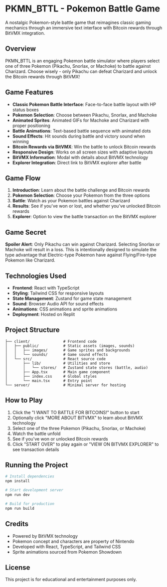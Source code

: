 # PKMN_BTTL - Pokemon Battle Game

A nostalgic Pokemon-style battle game that reimagines classic gaming mechanics through an immersive text interface with Bitcoin rewards through BitVMX integration.

## Overview

PKMN_BTTL is an engaging Pokemon battle simulator where players select one of three Pokemon (Pikachu, Snorlax, or Machoke) to battle against Charizard. Choose wisely - only Pikachu can defeat Charizard and unlock the Bitcoin rewards through BitVMX!

## Game Features

- **Classic Pokemon Battle Interface**: Face-to-face battle layout with HP status boxes
- **Pokemon Selection**: Choose between Pikachu, Snorlax, and Machoke
- **Animated Sprites**: Animated GIFs for Machoke and Charizard with proper positioning
- **Battle Animations**: Text-based battle sequence with animated dots
- **Sound Effects**: Hit sounds during battle and victory sound when winning
- **Bitcoin Rewards via BitVMX**: Win the battle to unlock Bitcoin rewards
- **Responsive Design**: Works on all screen sizes with adaptive layouts
- **BitVMX Information**: Modal with details about BitVMX technology
- **Explorer Integration**: Direct link to BitVMX explorer after battle

## Game Flow

1. **Introduction**: Learn about the battle challenge and Bitcoin rewards
2. **Pokemon Selection**: Choose your Pokemon from the three options
3. **Battle**: Watch as your Pokemon battles against Charizard
4. **Results**: See if you've won or lost, and whether you've unlocked Bitcoin rewards
5. **Explorer**: Option to view the battle transaction on the BitVMX explorer

## Game Secret

**Spoiler Alert**: Only Pikachu can win against Charizard. Selecting Snorlax or Machoke will result in a loss. This is intentionally designed to simulate the type advantage that Electric-type Pokemon have against Flying/Fire-type Pokemon like Charizard.

## Technologies Used

- **Frontend**: React with TypeScript
- **Styling**: Tailwind CSS for responsive layouts
- **State Management**: Zustand for game state management
- **Sound**: Browser Audio API for sound effects
- **Animations**: CSS animations and sprite animations
- **Deployment**: Hosted on Replit

## Project Structure

```
├── client/               # Frontend code
│   ├── public/           # Static assets (images, sounds)
│   │   ├── images/       # Game sprites and backgrounds
│   │   └── sounds/       # Game sound effects
│   └── src/              # React source code
│       ├── lib/          # Utilities and store
│       │   └── stores/   # Zustand state stores (battle, audio)
│       ├── App.tsx       # Main game component
│       ├── index.css     # Global styles
│       └── main.tsx      # Entry point
└── server/               # Minimal server for hosting
```

## How to Play

1. Click the "I WANT TO BATTLE FOR BITCOINS!" button to start
2. Optionally click "MORE ABOUT BITVMX" to learn about BitVMX technology
3. Select one of the three Pokemon (Pikachu, Snorlax, or Machoke)
4. Watch the battle unfold
5. See if you've won or unlocked Bitcoin rewards
6. Click "START OVER" to play again or "VIEW ON BITVMX EXPLORER" to see transaction details

## Running the Project

```bash
# Install dependencies
npm install

# Start development server
npm run dev

# Build for production
npm run build
```

## Credits

- Powered by BitVMX technology
- Pokemon concept and characters are property of Nintendo
- Developed with React, TypeScript, and Tailwind CSS
- Sprite animations sourced from Pokemon Showdown

## License

This project is for educational and entertainment purposes only.